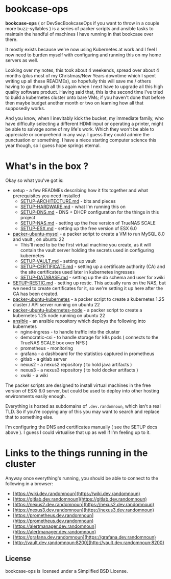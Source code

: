 

# bookcase-ops

**bookcase-ops** ( or DevSecBookcaseOps if you want to throw in a couple more buzz-syllables ) is a series of packer scripts and ansible tasks to maintain the handful of machines I have running in that bookcase over there.

It mostly exists because we're now using Kubernetes at work and I feel I now need to burden myself with configuring and running this on my home servers as well.

Looking over my notes, this took about 4 weekends, spread over about 4 months (plus most of my Christmas/New Years downtime which I spent writing up all these READMEs), so hopefully this will save me / others having to go through all this again when I next have to upgrade all this high quality software product. Having said that, this is the second time I've tried to build a kubernetes cluster onto bare VMs; if you haven't done that before then maybe budget another month or two on learning how all that supposedly works.

And you know, when I inevitably kick the bucket, my immediate family, who have difficulty selecting a different HDMI input or operating a printer, might be able to salvage some of my life's work. Which they won't be able to appreciate or comprehend in any way. I guess they could admire the punctuation or something. I have a niece starting computer science this year though, so I guess hope springs eternal.

# What's in the box ?

Okay so what you've got is:

* setup - a few READMEs describing how it fits together and what prerequisites you need installed
   * [SETUP-ARCHITECTURE.md](setup/SETUP-ARCHITECTURE.md) - bits and pieces
   * [SETUP-HARDWARE.md](setup/SETUP-HARDWARE.md) - what I'm running this on
   * [SETUP-DNS.md](setup/SETUP-DNS.md) - DNS + DHCP configuration for the things in this project
   * [SETUP-NAS.md](setup/SETUP-NAS.md) - setting up the free version of TrueNAS SCALE
   * [SETUP-ESX.md](setup/SETUP-ESX.md) - setting up the free version of ESX 6.0
* [packer-ubuntu-mysql](packer-ubuntu-mysql/) - a packer script to create a VM to run MySQL 8.0 and vault , on ubuntu 22
   * This'll need to be the first virtual machine you create, as it will contain the vault server holding the secrets used in configuring kubernetes
   * [SETUP-VAULT.md](setup/SETUP-VAULT.md) - setting up vault
   * [SETUP-CERTIFICATE.md](setup/SETUP-CERTIFICATE.md) - setting up a certificate authority (CA) and the site certificates used later in kubernetes ingresses
   * [SETUP-DATABASE.md](setup/SETUP-DATABASE.md) - setting up the db schema and user for xwiki   
* [SETUP-RESTIC.md](setup/SETUP-RESTIC.md) - setting up restic. This actually runs on the NAS, but we need to create certificates for it, so we're setting it up here after the CA has been created.
* [packer-ubuntu-kubernetes](packer-ubuntu-kubernetes/) - a packer script to create a kubernetes 1.25 cluster / API server running on ubuntu 22
* [packer-ubuntu-kubernetes-node](packer-ubuntu-kubernetes-node/) - a packer script to create a kubernetes 1.25 node running on ubuntu 22
* [ansible](ansible/README.md) - an ansible repository which deploys the following into kubernetes
   * nginx-ingress - to handle traffic into the cluster
   * democratic-csi - to handle storage for k8s pods ( connects to the TrueNAS SCALE box over NFS )
   * prometheus - monitoring
   * grafana - a dashboard for the statistics captured in prometheus
   * gitlab - a gitlab server
   * nexus2 - a nexus2 repository ( to hold java artifacts )
   * nexus3 - a nexus3 repository ( to hold docker artifacts )
   * xwiki - a wiki

The packer scripts are designed to install virtual machines in the free version of ESXi 6.0 server, but could be used to deploy into other hosting environments easily enough.

Everything is hosted as subdomains of `.dev.randomnoun`, which isn't a real TLD. So if you're copying any of this you may want to search and replace that to something else.

I'm configuring the DNS and certificates manually ( see the SETUP docs above ). I guess I could virtualise that up as well if I'm feeling up to it. 

# Links to the things running in the cluster

Anyway once everything's running, you should be able to connect to the following in a browser:

* [https://wiki.dev.randomnoun](https://wiki.dev.randomnoun)
* [https://gitlab.dev.randomnoun](https://gitlab.dev.randomnoun)
* [https://nexus2.dev.randomnoun](https://nexus2.dev.randomnoun)
* [https://nexus3.dev.randomnoun](https://nexus3.dev.randomnoun)
* [https://prometheus.dev.randomnoun](https://prometheus.dev.randomnoun)
* [https://alertmanager.dev.randomnoun](https://alertmanager.dev.randomnoun)
* [https://grafana.dev.randomnoun](https://grafana.dev.randomnoun)
* [http://vault.dev.randomnoun:8200](http://vault.dev.randomnoun:8200)

## License

bookcase-ops is licensed under a Simplified BSD License.

